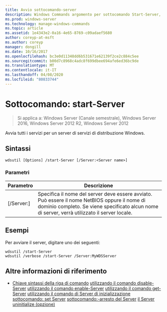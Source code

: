 ```yaml
---
title: Avvio sottocomando-server
description: Windows Commands argomento per sottocomando Start-Server, che avvia tutti i servizi per un server di servizi di distribuzione Windows.
ms.prod: windows-server
ms.technology: manage-windows-commands
ms.topic: article
ms.assetid: 1e4343e2-0a16-4e65-8769-c09adaef5680
author: coreyp-at-msft
ms.author: coreyp
manager: dongill
ms.date: 10/16/2017
ms.openlocfilehash: bc3e0d11348dd6b531671e62139f2ce2c884c5ee
ms.sourcegitcommit: b00d7c8968c4adc8f699dbee694afe6ed36bc9de
ms.translationtype: MT
ms.contentlocale: it-IT
ms.lasthandoff: 04/08/2020
ms.locfileid: "80833744"
---
```

# <a name="subcommand-start-server"></a>Sottocomando: start-Server

>Si applica a: Windows Server (Canale semestrale), Windows Server 2016, Windows Server 2012 R2, Windows Server 2012

Avvia tutti i servizi per un server di servizi di distribuzione Windows.

## <a name="syntax"></a>Sintassi
```
wdsutil [Options] /start-Server [/Server:<Server name>]
```
### <a name="parameters"></a>Parametri
|Parametro|Descrizione|
|-------|--------|
|[/Server:<Server name>]|Specifica il nome del server deve essere avviato. Può essere il nome NetBIOS oppure il nome di dominio completo. Se viene specificato alcun nome di server, verrà utilizzato il server locale.|
## <a name="examples"></a><a name=BKMK_examples></a>Esempi
Per avviare il server, digitare uno dei seguenti:
```
wdsutil /start-Server
wdsutil /verbose /start-Server /Server:MyWDSServer
```
## <a name="additional-references"></a>Altre informazioni di riferimento
- [Chiave sintassi della riga di comando](command-line-syntax-key.md)
[utilizzando il comando disable-Server](using-the-disable-server-command.md)
[utilizzando il comando enable-Server](using-the-enable-server-command.md)
[utilizzando il comando get-Server](using-the-get-server-command.md)
[utilizzando il comando di Server di inizializzazione](using-the-initialize-server-command.md)
[sottocomando: set Server](subcommand-set-server.md)
[sottocomando:-arresto del Server](subcommand-stop-server.md)
[il Server uninitialize (opzione)](the-uninitialize-server-option.md)
